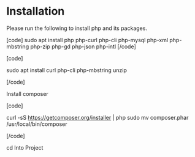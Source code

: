 # Installation

Please run the following to install php and its packages.

[code]
sudo apt install php php-curl php-cli php-mysql php-xml php-mbstring php-zip php-gd php-json php-intl
[/code]


[code]

sudo apt install curl php-cli php-mbstring unzip

[/code]


Install composer

[code]

curl -sS https://getcomposer.org/installer | php
sudo mv composer.phar /usr/local/bin/composer

[/code]

cd Into Project 

